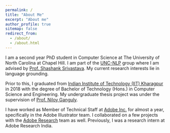 ```yaml
---
permalink: /
title: "About Me"
excerpt: "About me"
author_profile: true
sitemap: false
redirect_from: 
  - /about/
  - /about.html
---
```


I am a second year PhD student in Computer Science at The University of North Carolina at Chapel Hill. I am part of the [UNC-NLP](https://nlp.cs.unc.edu/) group where I am advised by [Prof. Shashank Srivastava](https://www.ssriva.com/). My current research interests lie in language grounding.

Prior to this, I graduated from [Indian Institute of Technology (IIT) Kharagpur](http://www.iitkgp.ac.in/) in 2018 with the degree of Bachelor of Technology (Hons.) in Computer Science and Engineering. My undergraduate thesis project was under the supervision of [Prof. Niloy Ganguly](http://www.facweb.iitkgp.ac.in/~niloy/).

I have worked as Member of Technical Staff at [Adobe Inc.](https://www.adobe.com/) for almost a year, specifically in the Adobe Illustrator team. I collaborated on a few projects with the [Adobe Research](https://research.adobe.com/) team as well. Previously, I was a research intern at Adobe Research India.